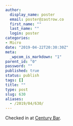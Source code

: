 ```yaml
---
author:
  display_name: poster
  email: poster@zastrow.co
  first_name: ""
  last_name: ""
  login: poster
categories:
- Micro
date: "2019-04-22T20:30:30Z"
meta:
  _wpcom_is_markdown: "1"
parent_id: "0"
password: ""
published: true
status: publish
tags: []
title: ""
type: post
slug: 630
aliases:
  - /2019/04/630/
---
```

<p>Checked in at <a href="http://4sq.com/as95Yy">Century Bar</a>.</p>
